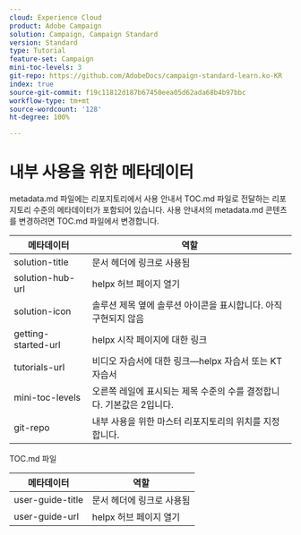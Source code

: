 ```yaml
---
cloud: Experience Cloud
product: Adobe Campaign
solution: Campaign, Campaign Standard
version: Standard
type: Tutorial
feature-set: Campaign
mini-toc-levels: 3
git-repo: https://github.com/AdobeDocs/campaign-standard-learn.ko-KR
index: true
source-git-commit: f19c11812d187b67450eea05d62ada68b4b97bbc
workflow-type: tm+mt
source-wordcount: '128'
ht-degree: 100%

---
```



# 내부 사용을 위한 메타데이터

metadata.md 파일에는 리포지토리에서 사용 안내서 TOC.md 파일로 전달하는 리포지토리 수준의 메타데이터가 포함되어 있습니다. 사용 안내서의 metadata.md 콘텐츠를 변경하려면 TOC.md 파일에서 변경합니다.

| 메타데이터 | 역할 |
|--- |--- |
| solution-title | 문서 헤더에 링크로 사용됨 |
| solution-hub-url | helpx 허브 페이지 열기 |
| solution-icon | 솔루션 제목 옆에 솔루션 아이콘을 표시합니다. 아직 구현되지 않음 |
| getting-started-url | helpx 시작 페이지에 대한 링크 |
| tutorials-url | 비디오 자습서에 대한 링크—helpx 자습서 또는 KT 자습서 |
| mini-toc-levels | 오른쪽 레일에 표시되는 제목 수준의 수를 결정합니다. 기본값은 2입니다. |
| git-repo | 내부 사용을 위한 마스터 리포지토리의 위치를 지정합니다. |

TOC.md 파일

| 메타데이터 | 역할 |
|--- |--- |
| user-guide-title | 문서 헤더에 링크로 사용됨 |
| user-guide-url | helpx 허브 페이지 열기 |
